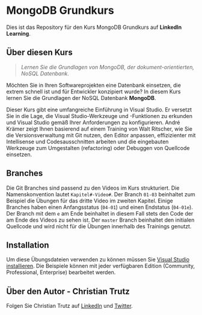 # MongoDB Grundkurs

Dies ist das Repository für den Kurs MongoDB Grundkurs auf **LinkedIn Learning**. 

## Über diesen Kurs
> _Lernen Sie die Grundlagen von MongoDB, der dokument-orientierten, NoSQL Datenbank._

Möchten Sie in Ihren Softwareprojekten eine Datenbank einsetzen, die extrem schnell ist und für Entwickler konzipiert wurde? In diesem Kurs lernen Sie die Grundlagen der NoSQL Datenbank **MongoDB**.

Dieser Kurs gibt eine umfangreiche Einführung in Visual Studio. Er versetzt Sie in die Lage, die Visual Studio-Werkzeuge und -Funktionen zu erkunden und Visual Studio gemäß Ihrer Anforderungen zu konfigurieren. André Krämer zeigt Ihnen basierend auf einem Training von Walt Ritscher, wie Sie die Versionsverwaltung mit Git nutzen, den Editor anpassen, effizizienter mit Intellisense und Codesausschnitten arbeiten und die eingebauten Werkzeuge zum Umgestalten (refactoring) oder Debuggen von Quellcode einsetzen.


## Branches
Die Git Branches sind passend zu den Videos im Kurs strukturiert. Die Namenskonvention lautet `Kapitel#-Video#`. Der Branch `01-03` beinhaltet zum Beispiel die Übungen für das dritte Video im zweiten Kapitel. Einige Branches haben einen Anfangsstatus (`04-01`) und einen Endstatus (`04-01e`). Der Branch mit dem `e` am Ende beinhaltet in diesem Fall stets den Code der am Ende des Videos zu sehen ist.
Der `master` Branch beinhaltet den initialen Quellcode und wird nicht für die Übungen innerhalb des Trainings genutzt.

## Installation
Um diese Übungsdateien verwenden zu können müssen Sie  [Visual Studio installieren](https://visualstudio.microsoft.com/). Die Beispiele können mit jeder verfügbaren Edition (Community, Professional, Enterprise) bearbeitet werden.

## Über den Autor - Christian Trutz
Folgen Sie Christian Trutz auf [LinkedIn](https://www.linkedin.com/in/christiantrutz/) und [Twitter](https://twitter.com/ChristianTrutz). 



